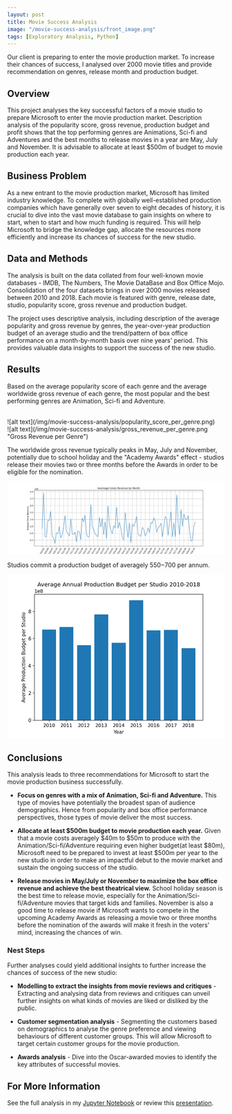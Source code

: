 ```yaml
---
layout: post
title: Movie Success Analysis
image: "/movie-success-analysis/front_image.png"
tags: [Exploratory Analysis, Python]
---
```


Our client is preparing to enter the movie production market. To increase their chances of success, I analysed over 2000 movie titles and provide recommendation on genres, release month and production budget.


## Overview

This project analyses the key successful factors of a movie studio to prepare Microsoft to enter the movie production market. Description analysis of the popularity score, gross revenue, production budget and profit shows that the top performing genres are Animations, Sci-fi and Adventures and the best months to release movies in a year are May, July and November. It is advisable to allocate at least $500m of budget to movie production each year.

## Business Problem

As a new entrant to the movie production market, Microsoft has limited industry knowledge. To complete with globally well-established production companies which have generally over seven to eight decades of history, it is crucial to dive into the vast movie database to gain insights on where to start, when to start and how much funding is required. This will help Microsoft to bridge the knowledge gap, allocate the resources more efficiently and increase its chances of success for the new studio. 

## Data and Methods

The analysis is built on the data collated from four well-known movie databases - IMDB, The Numbers, The Movie DataBase and Box Office Mojo. Consolidation of the four datasets brings in over 2000 movies released between 2010 and 2018. Each movie is featured with genre, release date, studio, popularity score, gross revenue and production budget.

The project uses descriptive analysis, including description of the average popularity and gross revenue by genres, the year-over-year production budget of an average studio and the trend/pattern of box office performance on a month-by-month basis over nine years' period. This provides valuable data insights to support the success of the new studio.  

## Results

Based on the average popularity score of each genre and the average worldwide gross revenue of each genre, the most popular and the best performing genres are Animation, Sci-fi and Adventure.

<br>
![alt text](/img/movie-success-analysis/popularity_score_per_genre.png)

<br>
![alt text](/img/movie-success-analysis/gross_revenue_per_genre.png "Gross Revenue per Genre")

<br>

The worldwide gross revenue typically peaks in May, July and November, potentially due to school holiday and the "Academy Awards" effect - studios release their movies two or three months before the Awards in order to be eligible for the nomination. 

![alt text](/img/movie-success-analysis/average_gross_revenue_by_month.png "Average Gross Revenue by Month")


Studios commit a production budget of averagely $550-$700 per annum. 


![alt text](/img/movie-success-analysis/studio_annual_production_budget.png "Studio Annual Production Budget")

## Conclusions

This analysis leads to three recommendations for Microsoft to start the movie production business successfully.

- **Focus on genres with a mix of Animation, Sci-fi and Adventure.** This type of movies have potentially the broadest span of audience demographics. Hence from popularity and box office performance perspectives, those types of movie deliver the most success. 

- **Allocate at least $500m budget to movie production each year.** Given that a movie costs averagely $40m to $50m to produce with the Animation/Sci-fi/Adventure requiring even higher budget(at least $80m), Microsoft need to be prepared to invest at least $500m per year to the new studio in order to make an impactful debut to the movie market and sustain the ongoing success of the studio. 

- **Release movies in May/July or November to maximize the box office revenue and achieve the best theatrical view.** School holiday season is the best time to release movie, especially for the Animation/Sci-fi/Adventure movies that target kids and families. November is also a good time to release movie if Microsoft wants to compete in the upcoming Academy Awards as releasing a movie two or three months before the nomination of the awards will make it fresh in the voters' mind, increasing the chances of win.   

### Nest Steps
Further analyses could yield additional insights to further increase the chances of success of the new studio:

- **Modelling to extract the insights from movie reviews and critiques** - Extracting and analysing data from reviews and critiques can unveil further insights on what kinds of movies are liked or disliked by the public.  

- **Customer segmentation analysis** - Segmenting the customers based on demographics to analyse the genre preference and viewing behaviours of different customer groups. This will allow Microsoft to target certain customer groups for the movie production.

- **Awards analysis** - Dive into the Oscar-awarded movies to identify the key attributes of successful movies. 

## For More Information

See the full analysis in my [Jupyter Notebook](https://github.com/RuthyYao/Movie_Success_Analysis/blob/main/Data_Insights_for_New_Movie_Studio.ipynb) or review this [presentation](https://github.com/RuthyYao/Movie_Success_Analysis/blob/main/Data_Insights_for_New_Movie_Studio_presentation.pdf).

```

